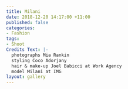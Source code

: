 ```yaml
---
title: Milani
date: 2018-12-20 14:17:00 +11:00
published: false
categories:
- Fashion
tags:
- Shoot
Credits Text: |-
  photographs Mia Rankin
  styling Coco Adorjany
  hair & make-up Joel Babicci at Work Agency
  model Milani at IMG
layout: gallery
---
```


